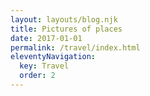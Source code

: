 ```yaml
---
layout: layouts/blog.njk
title: Pictures of places
date: 2017-01-01
permalink: /travel/index.html
eleventyNavigation:
  key: Travel
  order: 2
---
```

